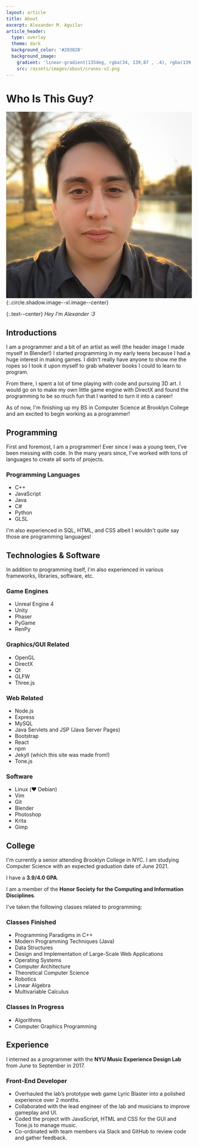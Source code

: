 ```yaml
---
layout: article
title: About
excerpt: Alexander M. Aguilar
article_header:
  type: overlay
  theme: dark
  background_color: '#203028'
  background_image:
    gradient: 'linear-gradient(135deg, rgba(34, 139,87 , .4), rgba(139, 34, 139, .4))'
    src: /assets/images/about/cranes-v2.png
---
```


# Who Is This Guy?

![Alex](/assets/images/about/alex-selfie-square.png){:.circle.shadow.image--xl.image--center}

{:.text--center}
*Hey I'm Alexander :3*

## Introductions
I am a programmer and a bit of an artist as well (the header image I made myself in Blender!)
I started programming in my early teens because I had a huge interest in making
games. I didn't really have anyone to show me the ropes so I took it upon myself
to grab whatever books I could to learn to program.

From there, I spent a lot of time playing with code and pursuing 3D art. I would go on to
make my own little game engine with DirectX and found the programming to be so much fun
that I wanted to turn it into a career!

As of now, I'm finishing up my BS in Computer Science at Brooklyn College and am excited
to begin working as a programmer!

## Programming
First and foremost, I am a programmer! Ever since I was a young teen, I've been
messing with code. In the many years since, I've worked with tons of languages
to create all sorts of projects.

### Programming Languages
- C++
- JavaScript
- Java
- C#
- Python
- GLSL

I'm also experienced in SQL, HTML, and CSS albeit I wouldn't quite say those are programming
languages!

## Technologies & Software
In addition to programming itself, I'm also experienced in various frameworks, libraries,
software, etc.

### Game Engines
- Unreal Engine 4
- Unity
- Phaser
- PyGame
- RenPy

### Graphics/GUI Related
- OpenGL
- DirectX
- Qt
- GLFW
- Three.js

### Web Related
- Node.js
- Express
- MySQL
- Java Servlets and JSP (Java Server Pages)
- Bootstrap
- React
- npm
- Jekyll (which this site was made from!)
- Tone.js

### Software
- Linux (❤️ Debian)
- Vim
- Git
- Blender
- Photoshop
- Krita
- Gimp

## College
I'm currently a senior attending Brooklyn College in NYC. I am studying Computer
Science with an expected graduation date of June 2021.

I have a **3.9/4.0 GPA**.

I am a member of the **Honor Society for the Computing and Information Disciplines**.

I've taken the following classes related to programming:

### Classes Finished
- Programming Paradigms in C++
- Modern Programming Techniques (Java)
- Data Structures
- Design and Implementation of Large-Scale Web Applications
- Operating Systems
- Computer Architecture
- Theoretical Computer Science
- Robotics
- Linear Algebra
- Multivariable Calculus

### Classes In Progress
- Algorithms
- Computer Graphics Programming

## Experience

I interned as a programmer with the **NYU Music Experience Design Lab** from June
to September in 2017.

### Front-End Developer
- Overhauled the lab’s prototype web game Lyric Blaster into a polished experience over 2 months.
- Collaborated with the lead engineer of the lab and musicians to improve gameplay and UI.
- Coded the project with JavaScript, HTML and CSS for the GUI and Tone.js to manage music.
- Co-ordinated with team members via Slack and GitHub to review code and gather feedback.
